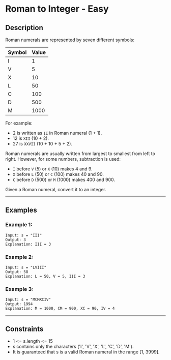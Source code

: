 
# Roman to Integer - Easy

## Description

Roman numerals are represented by seven different symbols:

| Symbol | Value |
|--------|-------|
| I      | 1     |
| V      | 5     |
| X      | 10    |
| L      | 50    |
| C      | 100   |
| D      | 500   |
| M      | 1000  |

For example:
- 2 is written as `II` in Roman numeral (1 + 1).
- 12 is `XII` (10 + 2).
- 27 is `XXVII` (10 + 10 + 5 + 2).

Roman numerals are usually written from largest to smallest from left to right. However, for some numbers, subtraction is used:

- `I` before `V` (5) or `X` (10) makes 4 and 9.
- `X` before `L` (50) or `C` (100) makes 40 and 90.
- `C` before `D` (500) or `M` (1000) makes 400 and 900.

Given a Roman numeral, convert it to an integer.

---

## Examples

### Example 1:
```
Input: s = "III"
Output: 3
Explanation: III = 3
```

### Example 2:
```
Input: s = "LVIII"
Output: 58
Explanation: L = 50, V = 5, III = 3
```

### Example 3:
```
Input: s = "MCMXCIV"
Output: 1994
Explanation: M = 1000, CM = 900, XC = 90, IV = 4
```

---

## Constraints

- 1 <= s.length <= 15  
- s contains only the characters ('I', 'V', 'X', 'L', 'C', 'D', 'M').  
- It is guaranteed that s is a valid Roman numeral in the range [1, 3999].
